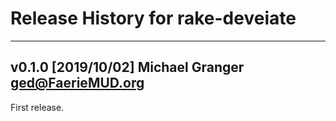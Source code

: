 # Release History for rake-deveiate

---

## v0.1.0 [2019/10/02] Michael Granger <ged@FaerieMUD.org>

First release.
